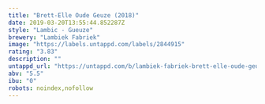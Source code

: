 ```yaml
---
title: "Brett-Elle Oude Geuze (2018)"
date: 2019-03-20T13:55:44.852287Z
style: "Lambic - Gueuze"
brewery: "Lambiek Fabriek"
image: "https://labels.untappd.com/labels/2844915"
rating: "3.83"
description: ""
untappd_url: "https://untappd.com/b/lambiek-fabriek-brett-elle-oude-geuze-2018/2844915"
abv: "5.5"
ibu: "0"
robots: noindex,nofollow
---
```

